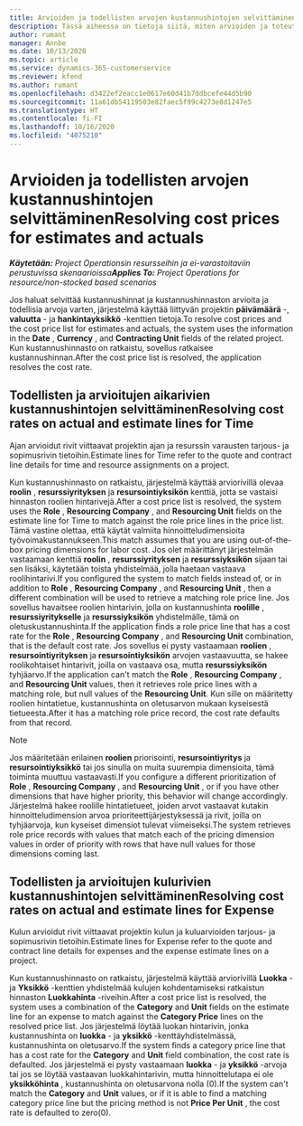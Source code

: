 ```yaml
---
title: Arvioiden ja todellisten arvojen kustannushintojen selvittäminen
description: Tässä aiheessa on tietoja siitä, miten arvioiden ja toteutuneiden kustannusten hinnat ratkaistaan.
author: rumant
manager: Annbe
ms.date: 10/13/2020
ms.topic: article
ms.service: dynamics-365-customerservice
ms.reviewer: kfend
ms.author: rumant
ms.openlocfilehash: d3422ef2eacc1e0617e60d41b7ddbcefe44d5b90
ms.sourcegitcommit: 11a61db54119503e82faec5f99c4273e8d1247e5
ms.translationtype: HT
ms.contentlocale: fi-FI
ms.lasthandoff: 10/16/2020
ms.locfileid: "4075210"
---
```

# <a name="resolving-cost-prices-for-estimates-and-actuals"></a><span data-ttu-id="a5415-103">Arvioiden ja todellisten arvojen kustannushintojen selvittäminen</span><span class="sxs-lookup"><span data-stu-id="a5415-103">Resolving cost prices for estimates and actuals</span></span>

<span data-ttu-id="a5415-104">_**Käytetään:** Project Operationsin resursseihin ja ei-varastoitaviin perustuvissa skenaarioissa_</span><span class="sxs-lookup"><span data-stu-id="a5415-104">_**Applies To:** Project Operations for resource/non-stocked based scenarios_</span></span>

<span data-ttu-id="a5415-105">Jos haluat selvittää kustannushinnat ja kustannushinnaston arvioita ja todellisia arvoja varten, järjestelmä käyttää liittyvän projektin **päivämäärä** -, **valuutta** - ja **hankintayksikkö** -kenttien tietoja.</span><span class="sxs-lookup"><span data-stu-id="a5415-105">To resolve cost prices and the cost price list for estimates and actuals, the system uses the information in the **Date** , **Currency** , and **Contracting Unit** fields of the related project.</span></span> <span data-ttu-id="a5415-106">Kun kustannushinnasto on ratkaistu, sovellus ratkaisee kustannushinnan.</span><span class="sxs-lookup"><span data-stu-id="a5415-106">After the cost price list is resolved, the application resolves the cost rate.</span></span>

## <a name="resolving-cost-rates-on-actual-and-estimate-lines-for-time"></a><span data-ttu-id="a5415-107">Todellisten ja arvioitujen aikarivien kustannushintojen selvittäminen</span><span class="sxs-lookup"><span data-stu-id="a5415-107">Resolving cost rates on actual and estimate lines for Time</span></span>

<span data-ttu-id="a5415-108">Ajan arvioidut rivit viittaavat projektin ajan ja resurssin varausten tarjous- ja sopimusrivin tietoihin.</span><span class="sxs-lookup"><span data-stu-id="a5415-108">Estimate lines for Time refer to the quote and contract line details for time and resource assignments on a project.</span></span>

<span data-ttu-id="a5415-109">Kun kustannushinnasto on ratkaistu, järjestelmä käyttää arviorivillä olevaa **roolin** , **resurssiyrityksen** ja **resursointiyksikön** kenttiä, jotta se vastaisi hinnaston roolien hintarivejä.</span><span class="sxs-lookup"><span data-stu-id="a5415-109">After a cost price list is resolved, the system uses the **Role** , **Resourcing Company** , and **Resourcing Unit** fields on the estimate line for Time to match against the role price lines in the price list.</span></span> <span data-ttu-id="a5415-110">Tämä vastine olettaa, että käytät valmiita hinnoitteludimensioita työvoimakustannukseen.</span><span class="sxs-lookup"><span data-stu-id="a5415-110">This match assumes that you are using out-of-the-box pricing dimensions for labor cost.</span></span> <span data-ttu-id="a5415-111">Jos olet määrittänyt järjestelmän vastaamaan kenttiä **roolin** , **resurssiyrityksen** ja **resurssiyksikön** sijaan tai sen lisäksi, käytetään toista yhdistelmää, jolla haetaan vastaava roolihintarivi.</span><span class="sxs-lookup"><span data-stu-id="a5415-111">If you configured the system to match fields instead of, or in addition to **Role** , **Resourcing Company** , and **Resourcing Unit** , then a different combination will be used to retrieve a matching role price line.</span></span> <span data-ttu-id="a5415-112">Jos sovellus havaitsee roolien hintarivin, jolla on kustannushinta **roolille** , **resurssiyritykselle** ja **resurssiyksikön** yhdistelmälle, tämä on oletuskustannushinta.</span><span class="sxs-lookup"><span data-stu-id="a5415-112">If the application finds a role price line that has a cost rate for the **Role** , **Resourcing Company** , and **Resourcing Unit** combination, that is the default cost rate.</span></span> <span data-ttu-id="a5415-113">Jos sovellus ei pysty vastaamaan **roolien** , **resursointiyrityksen** ja **resursointiyksikön** arvojen vastaavuutta, se hakee roolikohtaiset hintarivit, joilla on vastaava osa, mutta **resurssiyksikön** tyhjäarvo.</span><span class="sxs-lookup"><span data-stu-id="a5415-113">If the application can't match the **Role** , **Resourcing Company** , and **Resourcing Unit** values, then it retrieves role price lines with a matching role, but null values of the **Resourcing Unit**.</span></span> <span data-ttu-id="a5415-114">Kun sille on määritetty roolien hintatietue, kustannushinta on oletusarvon mukaan kyseisestä tietueesta.</span><span class="sxs-lookup"><span data-stu-id="a5415-114">After it has a matching role price record, the cost rate defaults from that record.</span></span> 

> [!NOTE]
> <span data-ttu-id="a5415-115">Jos määritetään erilainen **roolien** priorisointi, **resursointiyritys** ja **resursointiyksikkö** tai jos sinulla on muita suurempia dimensioita, tämä toiminta muuttuu vastaavasti.</span><span class="sxs-lookup"><span data-stu-id="a5415-115">If you configure a different prioritization of **Role** , **Resourcing Company** , and **Resourcing Unit** , or if you have other dimensions that have higher priority, this behavior will change accordingly.</span></span> <span data-ttu-id="a5415-116">Järjestelmä hakee roolille hintatietueet, joiden arvot vastaavat kutakin hinnoitteludimension arvoa prioriteettijärjestyksessä ja rivit, joilla on tyhjäarvoja, kun kyseiset dimensiot tulevat viimeiseksi.</span><span class="sxs-lookup"><span data-stu-id="a5415-116">The system retrieves role price records with values that match each of the pricing dimension values in order of priority with rows that have null values for those dimensions coming last.</span></span>

## <a name="resolving-cost-rates-on-actual-and-estimate-lines-for-expense"></a><span data-ttu-id="a5415-117">Todellisten ja arvioitujen kulurivien kustannushintojen selvittäminen</span><span class="sxs-lookup"><span data-stu-id="a5415-117">Resolving cost rates on actual and estimate lines for Expense</span></span>

<span data-ttu-id="a5415-118">Kulun arvioidut rivit viittaavat projektin kulun ja kuluarvioiden tarjous- ja sopimusrivin tietoihin.</span><span class="sxs-lookup"><span data-stu-id="a5415-118">Estimate lines for Expense refer to the quote and contract line details for expenses and the expense estimate lines on a project.</span></span>

<span data-ttu-id="a5415-119">Kun kustannushinnasto on ratkaistu, järjestelmä käyttää arviorivillä **Luokka** - ja **Yksikkö** -kenttien yhdistelmää kulujen kohdentamiseksi ratkaistun hinnaston **Luokkahinta** -riveihin.</span><span class="sxs-lookup"><span data-stu-id="a5415-119">After a cost price list is resolved, the system uses a combination of the **Category** and **Unit** fields on the estimate line for an expense to match against the **Category Price** lines on the resolved price list.</span></span> <span data-ttu-id="a5415-120">Jos järjestelmä löytää luokan hintarivin, jonka kustannushinta on **luokka** - ja **yksikkö** -kenttäyhdistelmässä, kustannushinta on oletusarvo.</span><span class="sxs-lookup"><span data-stu-id="a5415-120">If the system finds a category price line that has a cost rate for the **Category** and **Unit** field combination, the cost rate is defaulted.</span></span> <span data-ttu-id="a5415-121">Jos järjestelmä ei pysty vastaamaan **luokka** - ja **yksikkö** -arvoja tai jos se löytää vastaavan luokkahintarivin, mutta hinnoittelutapa ei ole **yksikköhinta** , kustannushinta on oletusarvona nolla (0).</span><span class="sxs-lookup"><span data-stu-id="a5415-121">If the system can't match the **Category** and **Unit** values, or if it is able to find a matching category price line but the pricing method is not **Price Per Unit** , the cost rate is defaulted to zero(0).</span></span>
